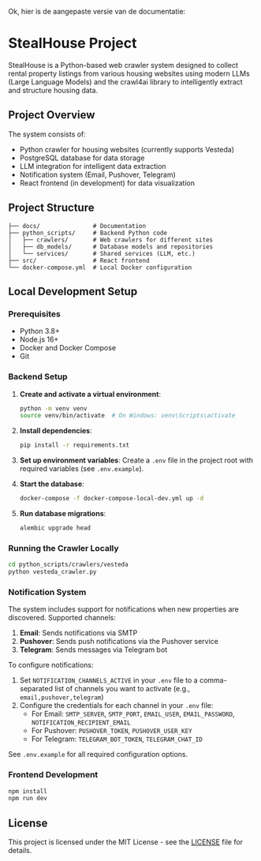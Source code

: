 Ok, hier is de aangepaste versie van de documentatie:

# StealHouse Project

StealHouse is a Python-based web crawler system designed to collect rental property listings from various housing websites using modern LLMs (Large Language Models) and the crawl4ai library to intelligently extract and structure housing data.

## Project Overview

The system consists of:
- Python crawler for housing websites (currently supports Vesteda)
- PostgreSQL database for data storage
- LLM integration for intelligent data extraction
- Notification system (Email, Pushover, Telegram)
- React frontend (in development) for data visualization

## Project Structure

````
├── docs/               # Documentation
├── python_scripts/     # Backend Python code
│   ├── crawlers/       # Web crawlers for different sites
│   ├── db_models/      # Database models and repositories
│   └── services/       # Shared services (LLM, etc.)
├── src/                # React frontend
└── docker-compose.yml  # Local Docker configuration
````

## Local Development Setup

### Prerequisites

- Python 3.8+
- Node.js 16+
- Docker and Docker Compose
- Git

### Backend Setup

1. **Create and activate a virtual environment**:
   ```bash
   python -m venv venv
   source venv/bin/activate  # On Windows: venv\Scripts\activate
   ```

2. **Install dependencies**:
   ```bash
   pip install -r requirements.txt
   ```

3. **Set up environment variables**:
   Create a `.env` file in the project root with required variables (see `.env.example`).

4. **Start the database**:
   ```bash
   docker-compose -f docker-compose-local-dev.yml up -d
   ```

5. **Run database migrations**:
   ```bash
   alembic upgrade head
   ```

### Running the Crawler Locally

```bash
cd python_scripts/crawlers/vesteda
python vesteda_crawler.py
```

### Notification System

The system includes support for notifications when new properties are discovered. Supported channels:

1. **Email**: Sends notifications via SMTP
2. **Pushover**: Sends push notifications via the Pushover service
3. **Telegram**: Sends messages via Telegram bot

To configure notifications:

1. Set `NOTIFICATION_CHANNELS_ACTIVE` in your `.env` file to a comma-separated list of channels you want to activate (e.g., `email,pushover,telegram`)
2. Configure the credentials for each channel in your `.env` file:
   - For Email: `SMTP_SERVER`, `SMTP_PORT`, `EMAIL_USER`, `EMAIL_PASSWORD`, `NOTIFICATION_RECIPIENT_EMAIL`
   - For Pushover: `PUSHOVER_TOKEN`, `PUSHOVER_USER_KEY`
   - For Telegram: `TELEGRAM_BOT_TOKEN`, `TELEGRAM_CHAT_ID`

See `.env.example` for all required configuration options.

### Frontend Development

```bash
npm install
npm run dev
```

## License

This project is licensed under the MIT License - see the [LICENSE](LICENSE) file for details.